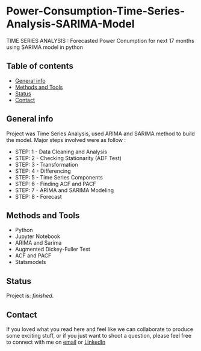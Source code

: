 # Power-Consumption-Time-Series-Analysis-SARIMA-Model
TIME SERIES ANALYSIS : Forecasted Power Conumption for next 17 months using SARIMA model in python

## Table of contents

* [General info](#general-info)
* [Methods and Tools](#methods-and-tools)
* [Status](#status)
* [Contact](#contact)

## General info

Project was Time Series Analysis, used ARIMA and SARIMA method to build the model.
Major steps involved were as follow :                                 
* STEP: 1 - Data Cleaning and Analysis
* STEP: 2 - Checking Stationarity (ADF Test) 
* STEP: 3 - Transformation  
* STEP: 4 - Differencing
* STEP: 5 - Time Series Components 
* STEP: 6 - Finding ACF and PACF
* STEP: 7 - ARIMA and SARIMA Modeling 
* STEP: 8 - Forecast


## Methods and Tools

* Python 
* Jupyter Notebook
* ARIMA and Sarima
* Augmented Dickey-Fuller Test
* ACF and PACF
* Statsmodels
 
## Status
Project is: _finished_.

## Contact
If you loved what you read here and feel like we can collaborate to produce some exciting stuff, or if you
just want to shoot a question, please feel free to connect with me on 
<a href="mailto:nimish786.kalwar@gmail.com">email</a> or 
<a href="https://https://www.linkedin.com/in/nimish-kalwar/" target="_blank">LinkedIn</a>
